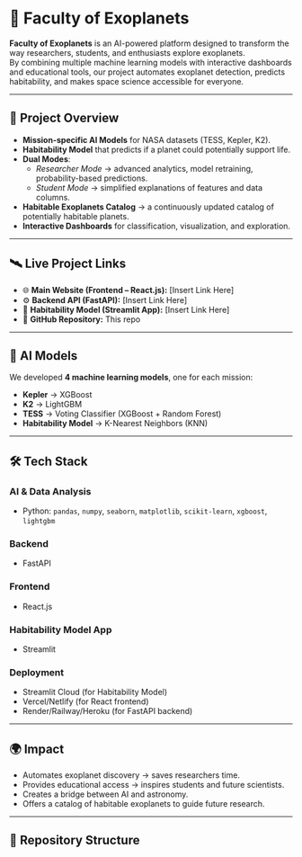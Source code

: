# 🌌 Faculty of Exoplanets

**Faculty of Exoplanets** is an AI-powered platform designed to transform the way researchers, students, and enthusiasts explore exoplanets.  
By combining multiple machine learning models with interactive dashboards and educational tools, our project automates exoplanet detection, predicts habitability, and makes space science accessible for everyone.

---

## 🚀 Project Overview

- **Mission-specific AI Models** for NASA datasets (TESS, Kepler, K2).  
- **Habitability Model** that predicts if a planet could potentially support life.  
- **Dual Modes**:  
  - *Researcher Mode* → advanced analytics, model retraining, probability-based predictions.  
  - *Student Mode* → simplified explanations of features and data columns.  
- **Habitable Exoplanets Catalog** → a continuously updated catalog of potentially habitable planets.  
- **Interactive Dashboards** for classification, visualization, and exploration.

---

## 🛰️ Live Project Links

- 🌐 **Main Website (Frontend – React.js):** [Insert Link Here]  
- ⚙️ **Backend API (FastAPI):** [Insert Link Here]  
- 🔬 **Habitability Model (Streamlit App):** [Insert Link Here]  
- 📂 **GitHub Repository:** This repo

---

## 🧠 AI Models

We developed **4 machine learning models**, one for each mission:  
- **Kepler** → XGBoost  
- **K2** → LightGBM  
- **TESS** → Voting Classifier (XGBoost + Random Forest)  
- **Habitability Model** → K-Nearest Neighbors (KNN)  

---

## 🛠️ Tech Stack

### AI & Data Analysis
- Python: `pandas`, `numpy`, `seaborn`, `matplotlib`, `scikit-learn`, `xgboost`, `lightgbm`

### Backend
- FastAPI

### Frontend
- React.js

### Habitability Model App
- Streamlit

### Deployment
- Streamlit Cloud (for Habitability Model)  
- Vercel/Netlify (for React frontend)  
- Render/Railway/Heroku (for FastAPI backend)

---

## 🌍 Impact

- Automates exoplanet discovery → saves researchers time.  
- Provides educational access → inspires students and future scientists.  
- Creates a bridge between AI and astronomy.  
- Offers a catalog of habitable exoplanets to guide future research.

---

## 📂 Repository Structure
